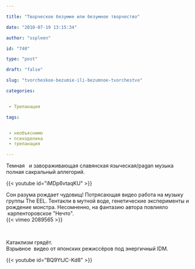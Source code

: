 ```yaml
---

title: "Творческое безумие или безумное творчество"

date: "2010-07-19 13:15:34"

author: "sspleen"

id: "740"

type: "post"

draft: "false"

slug: "tvorcheskoe-bezumie-ili-bezumnoe-tvorchestvo"

categories:


 - Трепанация

tags:


 - необъяснимо
 - психоделика
 - трепанация

---
```

Темная   и завораживающая славянская языческая/pagan музыка полная сакральный аллегорий.  
  
{{< youtube id="iMDp6vtaqKU" >}}  
  
Сон разума рождает чудовищ! Потрясающая видео работа на музыку группы The EEL. Тентакли в мутной воде, генетические эксперименты и рождение монстра. Несомненно, на фантазию автора повлияло  карпенторовское "Нечто".  
{{< vimeo 2089565 >}}  
  
   
  
Катаклизм грядёт.  
Взрывное  видео от японских режиссёров под энергичный IDM.  
  
{{< youtube id="BQ9YtJC-Kd8" >}}